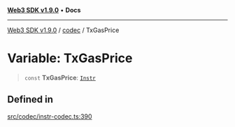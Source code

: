 [**Web3 SDK v1.9.0**](../../../README.md) • **Docs**

***

[Web3 SDK v1.9.0](../../../globals.md) / [codec](../README.md) / TxGasPrice

# Variable: TxGasPrice

> `const` **TxGasPrice**: [`Instr`](../type-aliases/Instr.md)

## Defined in

[src/codec/instr-codec.ts:390](https://github.com/Mystic-Nayy/alephium-web3/blob/c1afd789a197ce5fe21f08c2965942090157c33d/packages/web3/src/codec/instr-codec.ts#L390)
